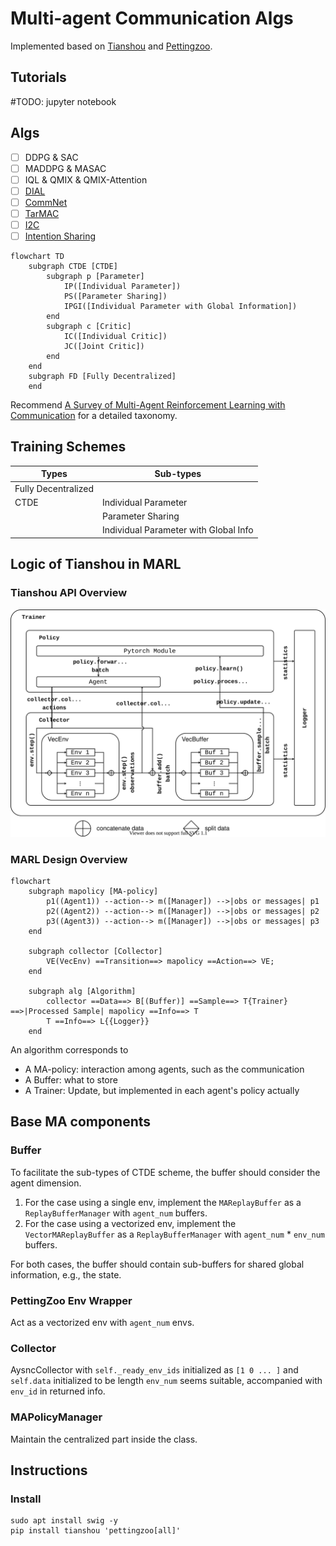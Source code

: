# Multi-agent Communication Algs

Implemented based on [Tianshou](https://github.com/thu-ml/tianshou) and [Pettingzoo](https://github.com/Farama-Foundation/PettingZoo).

## Tutorials

#TODO: jupyter notebook

## Algs
- [ ] DDPG & SAC
- [ ] MADDPG & MASAC
- [ ] IQL & QMIX & QMIX-Attention
- [ ] [DIAL](https://arxiv.org/abs/1605.06676)
- [ ] [CommNet](https://arxiv.org/abs/1605.07736)
- [ ] [TarMAC](https://arxiv.org/abs/1810.11187)
- [ ] [I2C](http://arxiv.org/abs/2006.06455)
- [ ] [Intention Sharing](https://openreview.net/forum?id=qpsl2dR9twy)

```mermaid
flowchart TD
    subgraph CTDE [CTDE]
        subgraph p [Parameter]
            IP([Individual Parameter])
            PS([Parameter Sharing])
            IPGI([Individual Parameter with Global Information])
        end
        subgraph c [Critic]
            IC([Individual Critic])
            JC([Joint Critic])
        end
    end
    subgraph FD [Fully Decentralized]
    end
```

Recommend [A Survey of Multi-Agent Reinforcement Learning with Communication](http://arxiv.org/abs/2203.08975) for a detailed taxonomy.

## Training Schemes
| Types               | Sub-types                             |
| ------------------- | ------------------------------------- |
| Fully Decentralized |                                       |
| CTDE                | Individual Parameter                  |
|                     | Parameter Sharing                     |
|                     | Individual Parameter with Global Info |


## Logic of Tianshou in MARL

### Tianshou API Overview

![Tianshou API Overview](docs/images/API%20overview.svg)


### MARL Design Overview
```mermaid
flowchart
    subgraph mapolicy [MA-policy]
        p1((Agent1)) --action--> m([Manager]) -->|obs or messages| p1
        p2((Agent2)) --action--> m([Manager]) -->|obs or messages| p2
        p3((Agent3)) --action--> m([Manager]) -->|obs or messages| p3
    end    
    
    subgraph collector [Collector]
        VE(VecEnv) ==Transition==> mapolicy ==Action==> VE;
    end
    
    subgraph alg [Algorithm]
        collector ==Data==> B[(Buffer)] ==Sample==> T{Trainer} ==>|Processed Sample| mapolicy ==Info==> T
        T ==Info==> L{{Logger}}
    end
```


An algorithm corresponds to 
+ A MA-policy: interaction among agents, such as the communication 
+ A Buffer: what to store
+ A Trainer: Update, but implemented in each agent's policy actually

## Base MA components

### Buffer

To facilitate the sub-types of CTDE scheme, the buffer should consider the agent dimension. 

1. For the case using a single env, implement the `MAReplayBuffer` as a `ReplayBufferManager` with `agent_num` buffers.
2. For the case using a vectorized env, implement the `VectorMAReplayBuffer` as a `ReplayBufferManager` with `agent_num` $*$ `env_num` buffers.

For both cases, the buffer should contain sub-buffers for shared global information, e.g., the state.

### PettingZoo Env Wrapper

Act as a vectorized env with `agent_num` envs.

### Collector

AysncCollector with `self._ready_env_ids` initialized as `[1 0 ... ]` and `self.data` initialized to be length `env_num` seems suitable, accompanied with `env_id` in returned info.

### MAPolicyManager

Maintain the centralized part inside the class.

## Instructions

### Install
```shell
sudo apt install swig -y
pip install tianshou 'pettingzoo[all]'
```